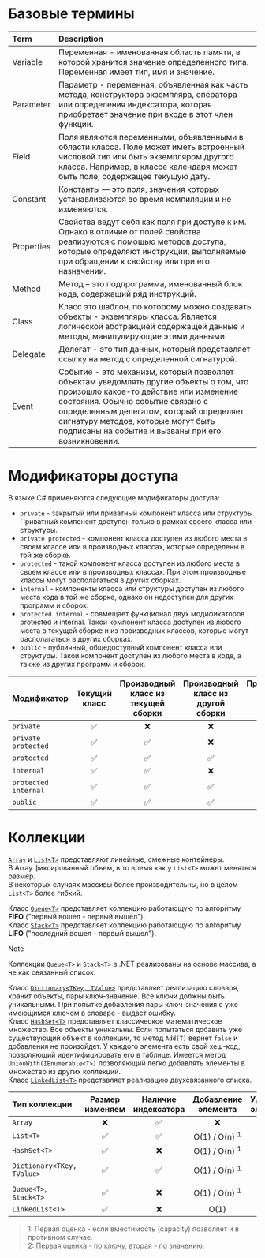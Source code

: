 # Базовые термины

| Term | Description |
| :--- | :--- |
| Variable | Переменная - именованная область памяти, в которой хранится значение определенного типа. Переменная имеет тип, имя и значение. |
| Parameter | Параметр - переменная, объявленная как часть метода, конструктора экземпляра, оператора или определения индексатора, которая приобретает значение при входе в этот член функции. |
| Field | Поля являются переменными, объявленными в области класса. Поле может иметь встроенный числовой тип или быть экземпляром другого класса. Например, в классе календаря может быть поле, содержащее текущую дату. |
| Constant | Константы — это поля, значения которых устанавливаются во время компиляции и не изменяются. |
| Properties | Свойства ведут себя как поля при доступе к им. Однако в отличие от полей свойства реализуются с помощью методов доступа, которые определяют инструкции, выполняемые при обращении к свойству или при его назначении. |
| Method | Метод – это подпрограмма, именованный блок кода, содержащий ряд инструкций. |
| Class | Класс это шаблон, по которому можно создавать объекты - экземпляры класса. Является логической абстракцией содержащей данные и методы, манипулирующие этими данными. |
| Delegate | Делегат - это тип данных, который представляет ссылку на метод с определенной сигнатурой. |
| Event | Событие - это механизм, который позволяет объектам уведомлять другие объекты о том, что произошло какое-то действие или изменение состояния. Обычно событие связано с определенным делегатом, который определяет сигнатуру методов, которые могут быть подписаны на событие и вызваны при его возникновении. |

# Модификаторы доступа

В языке C# применяются следующие модификаторы доступа:

- `private` - закрытый или приватный компонент класса или структуры. Приватный компонент доступен только в рамках своего класса или - структуры.
- `private protected` - компонент класса доступен из любого места в своем классе или в производных классах, которые определены в той же сборке.
- `protected` - такой компонент класса доступен из любого места в своем классе или в производных классах. При этом производные классы могут располагаться в других сборках.
- `internal` - компоненты класса или структуры доступен из любого места кода в той же сборке, однако он недоступен для других программ и сборок.
- `protected internal` - совмещает функционал двух модификаторов protected и internal. Такой компонент класса доступен из любого места в текущей сборке и из производных классов, которые могут располагаться в других сборках.
- `public` - публичный, общедоступный компонент класса или структуры. Такой компонент доступен из любого места в коде, а также из других программ и сборок.

|Модификатор|Текущий класс|Производный класс из текущей сборки|Производный класс из другой сборки|Производный класс из текущей сборки|Производный класс из другой сборки|
|:-------------------|:----------------:|:----------------:|:----------------:|:----------------:|:----------------:|
|`private`           |:white_check_mark:|:x:               |:x:               |:x:               |:x:|
|`private protected` |:white_check_mark:|:white_check_mark:|:x:               |:x:               |:x:|
|`protected`         |:white_check_mark:|:white_check_mark:|:white_check_mark:|:x:               |:x:|
|`internal`          |:white_check_mark:|:white_check_mark:|:x:               |:white_check_mark:|:x:|
|`protected internal`|:white_check_mark:|:white_check_mark:|:white_check_mark:|:white_check_mark:|:x:|
|`public`            |:white_check_mark:|:white_check_mark:|:white_check_mark:|:white_check_mark:|:white_check_mark:|

# Коллекции

[`Array`](https://learn.microsoft.com/ru-ru/dotnet/csharp/language-reference/builtin-types/arrays) и [`List<T>`](https://learn.microsoft.com/ru-ru/dotnet/api/system.collections.generic.list-1?view=net-8.0) представляют линейные, смежные контейнеры.  
В Array фиксированный объем, в то время как у `List<T>` может меняться размер.  
В некоторых случаях массивы более производительны, но в целом `List<T>` более гибкий.

Класс [`Queue<T>`](https://learn.microsoft.com/ru-ru/dotnet/api/system.collections.generic.queue-1?view=net-8.0) представляет коллекцию работающую по алгоритму **FIFO** ("первый вошел - первый вышел").  
Класс [`Stack<T>`](https://learn.microsoft.com/ru-ru/dotnet/api/system.collections.generic.stack-1?view=net-8.0) представляет коллекцию работающую по алгоритму **LIFO** ("последний вошел - первый вышел"). 

> [!Note]
> Коллекции `Queue<T>` и `Stack<T>` в .NET реализованы на основе массива, а не как связанный список.  

Класс [`Dictionary<TKey, TValue>`](https://learn.microsoft.com/ru-ru/dotnet/api/system.collections.generic.dictionary-2?view=net-8.0) представляет реализацию словаря, хранит объекты, пары ключ-значение. Все ключи должны быть уникальными. При попытке добавления пары ключ-значения с уже имеющимся ключом в словаре - выдаст ошибку.   
Класс [`HashSet<T>`](https://learn.microsoft.com/ru-ru/dotnet/api/system.collections.generic.hashset-1?view=net-8.0) представляет классическое математическое множество. Все объекты уникальны. Если попытаться добавить уже существующий объект в коллекции, то метод `Add(T)` вернет `false` и добавления не произойдет. У каждого элемента есть свой хеш-код, позволяющий идентифицировать его в таблице. Имеется метод `UnionWith(IEnumerable<T>)` позволяющий легко добавлять элементы в множество из других коллекций.  
Класс [`LinkedList<T>`](https://learn.microsoft.com/ru-ru/dotnet/api/system.collections.generic.linkedlist-1?view=net-8.0) представляет реализацию двухсвязанного списка.

| Тип коллекции            | Размер изменяем | Наличие индексатора | Добавление элемента | Удаление элемента | Поиск элемента |
|:---|:---:|:---:|:---:|:---:|:---:|
|`Array`                   | :x:                | :white_check_mark: | :x:               | :x:  | O(n) |
|`List<T>`                 | :white_check_mark: | :white_check_mark: | O(1) / O(n)  $^1$ | O(n) | O(n) |
|`HashSet<T>`              | :white_check_mark: | :x:                | O(1) / O(n)  $^1$ | O(1) | O(1) |
|`Dictionary<TKey, TValue>`| :white_check_mark: | :white_check_mark: | O(1) / O(n)  $^1$ | O(1) | O(1) / O(n)  $^2$ |
|`Queue<T>`, `Stack<T>`    | :white_check_mark: | :x:                | O(1) / O(n)  $^1$ | O(1) | O(n) |
|`LinkedList<T>`           | :white_check_mark: | :x:                | O(1)              | O(1) | O(n) |

> 1: Первая оценка - если вместимость (capacity) позволяет и в противном случае.  
> 2: Первая оценка - по ключу, вторая - по значению.  